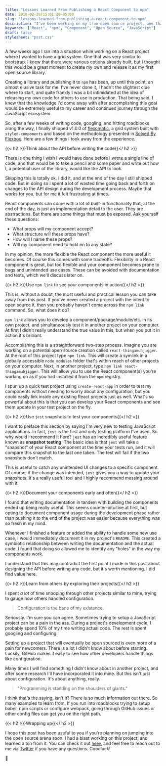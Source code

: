 ```yaml
---
title: "Lessons Learned From Publishing a React Component to npm"
date: 2018-02-26T15:01:28-05:00
slug: "lessons-learned-from-publishing-a-react-component-to-npm"
description: "I've been working on my true open source project, one that is ready for use in production. It's a grid system built with React components based on flexbox. Here's what I've learned."
keywords: ["React", "npm", "Component", "Open Source", "JavaScript"]
draft: false
stylesheet: "post.css"
---
```


A few weeks ago I ran into a situation while working on a React project where I wanted to have a grid system. One that was very similar to bootstrap. I knew that there were various options already built, but I thought this would be a great moment to create my own and release it as my first open source library.

Creating a library and publishing it to `npm` has been, up until this point, an almost elusive task for me. I've never done it, I hadn't the slightest clue where to start, and quite frankly I was a bit intimidated at the idea of releasing my own code for others to use in production. That being said, I knew that the knowledge I'd come away with after accomplishing this goal would be extremely useful to my career and continued journey through the JavaScript ecosystem.

So, after a few weeks of writing code, googling, and hitting roadblocks along the way, I finally shipped v1.0.0 of [flexomatic](https://github.com/jakewies/flexomatic), a grid system built with `styled-components` and based on the methodology presented in [Solved By Flexbox](https://philipwalton.github.io/solved-by-flexbox/demos/grids/). Here are a few things I took away from the experience.

{{< h2 >}}Think about the API before writing the code{{</ h2 >}}

There is one thing I wish I would have done before I wrote a single line of code, and that would be to take a pencil and some paper and write out how I, a potential user of the library, would like the API to look. 

Skipping this is totally ok. I did it, and at the end of the day I still shipped code. But in doing so I spent a lot of wasted time going back and forth on changes to the API design during the development process. Maybe that works for you, but for me it felt frustrating at times. 

React components can come with a lot of built-in functionality that, at the end of the day, is just an implementation detail to the user. They are abstractions. But there are some things that must be exposed. Ask yourself these questions:

- What props will my component accept? 
- What structure will these props have?
- How will I name these props?
- Will my component need to hold on to any state? 

In my opinion, the more flexible the React component the more useful it becomes. Of course this comes with some tradeoffs. Flexibility in a React component is great, but too flexible and your component becomes prone to bugs and unintended use cases. These can be avoided with documentation and tests, which we'll discuss later on.

{{< h2 >}}Use `npm link` to see your components in action{{</ h2 >}}

This is, without a doubt, the most useful and practical lesson you can take away from this post. If you've never created a project with the intent to open source it, then you probably haven't come across the `npm link` command. So, what does it do?

`npm link` allows you to develop a component/package/module/etc. in its own project, and simultaneously test it in another project on your computer. At first I didn't really understand the true value in this, but when you put it in action it's brilliant.

Accomplishing this is a straightforward two-step process. Imagine you are working on a potential open source creation called `react-thingamuhjigger`. At the root of this project type `npm link`. This will create a symlink in a globally accessible `node_modules` folder that's within reach of other projects on your computer. Next, in another project, type `npm link react-thingamuhjigger`. This will allow you to use the React component(s) you're working on as if you had installed it from the `npm` registry. 

I spun up a quick test project using `create-react-app` in order to test my components without needing to worry about any configuration, but you could easily link inside any existing React projects just as well. What's so powerful about this is that you can develop your React components and see them update in your test project on the fly. 

{{< h2 >}}Use `jest` snapshots to test your components{{</ h2 >}}

I want to preface this section by saying I'm very new to testing JavaScript applications. In fact, `jest` is the first and only testing platform I've used. So why would I recommend it here? `jest` has an incredibly useful feature known as **snapshot testing**. The basic idea is that `jest` will take a "snapshot" of your React component at the time your tests run, and it will compare this snapshot to the last one taken. The test will fail if the two snapshots don't match.

This is useful to catch any unintended UI changes to a specific component. Of course, if the change was intended, `jest` gives you a way to update your snapshots. It's a really useful tool and I highly recommend messing around with it.

{{< h2 >}}Document your components early and often{{</ h2 >}}

I found that writing documentation in tandem with building the components ended up being really useful. This seems counter-intuitive at first, but opting to document component usage during the development phase rather than pushing it to the end of the project was easier because everything was so fresh in my mind. 

Whenever I finished a feature or added the ability to handle some new use case, I would immediately document it in my project's `README`. This created a symbiotic relationship between writing the documentation and the actual code. I found that doing so allowed me to identify any "holes" in the way my components work.

I understand that this may contradict the first point I made in this post about designing the API before writing any code, but it's worth mentioning. I did find value here.

{{< h2 >}}Learn from others by exploring their projects{{</ h2 >}}

I spent _a lot_ of time snooping through other projects similar to mine, trying to gauge how others handled configuration. 

> Configuration is the bane of my existence.

Seriously. I'm sure you can agree. Sometimes trying to setup a JavaScript project can be a pain in the ass. During a project's development cycle, I probably spend 10% of my time writing actual code. The rest is spent googling and configuring. 

Setting up a project that will eventually be open sourced is even more of a pain for newcomers. There is a lot I didn't know about before starting. Luckily, GitHub makes it easy to see how other developers handle things like configuration. 

Many times I will find something I didn't know about in another project, and after some research I'll have incorporated it into mine. But this isn't just about configuration. It's about anything, really.

> "Programming is standing on the shoulders of giants."

I think that's the saying, isn't it? There is so much information out there. So many examples to learn from. If you run into roadblocks trying to setup babel, npm scripts or configure webpack, going through GitHub issues or other config files can get you on the right path.

{{< h2 >}}Wrapping up{{</ h2 >}}

I hope this post has been useful to you if you're planning on jumping into the open source arena soon. I had a blast working on this project, and learned a ton from it. You can check it out [here](https://github.com/jakewies/flexomatic), and feel free to reach out to me via [Twitter](https://twitter.com/jakewies) if you have any questions. Goodluck!

👾